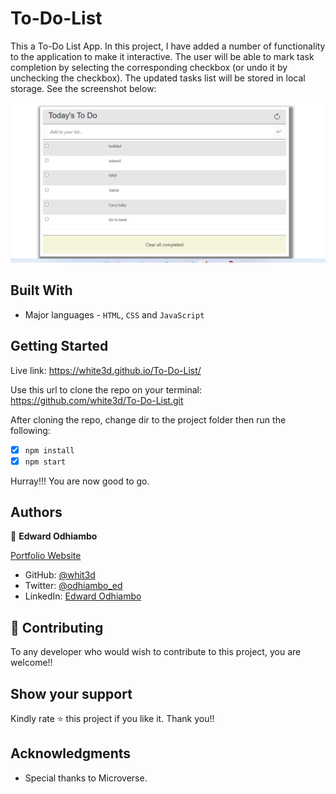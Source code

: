 # To-Do-List

This a To-Do List App. In this project, I have added a number of functionality to the application to make it interactive. The user will be able to mark task completion by selecting the corresponding checkbox (or undo it by unchecking the checkbox). The updated tasks list will be stored in local storage. See the screenshot below:

![screenshot](screenshot.png)


## Built With

- Major languages - `HTML`, `CSS` and `JavaScript`

## Getting Started

Live link: https://white3d.github.io/To-Do-List/

Use this url to clone the repo on your terminal: https://github.com/white3d/To-Do-List.git

After cloning the repo, change dir to the project folder then run the following:
* [x] `npm install`
* [x] `npm start`

Hurray!!! You are now good to go.

## Authors

👤 **Edward Odhiambo**

[Portfolio Website](https://odhiambo-edward.netlify.app/)

- GitHub: [@whit3d](https://github.com/white3d)
- Twitter: [@odhiambo_ed](https://twitter.com/odhiambo_ed)
- LinkedIn: [Edward Odhiambo](https://www.linkedin.com/in/edward-odhiambo-6a462a21b/)

## 🤝 Contributing

To any developer who would wish to contribute to this project, you are welcome!!

## Show your support

Kindly rate ⭐️ this project if you like it. Thank you!!

## Acknowledgments

- Special thanks to Microverse.
